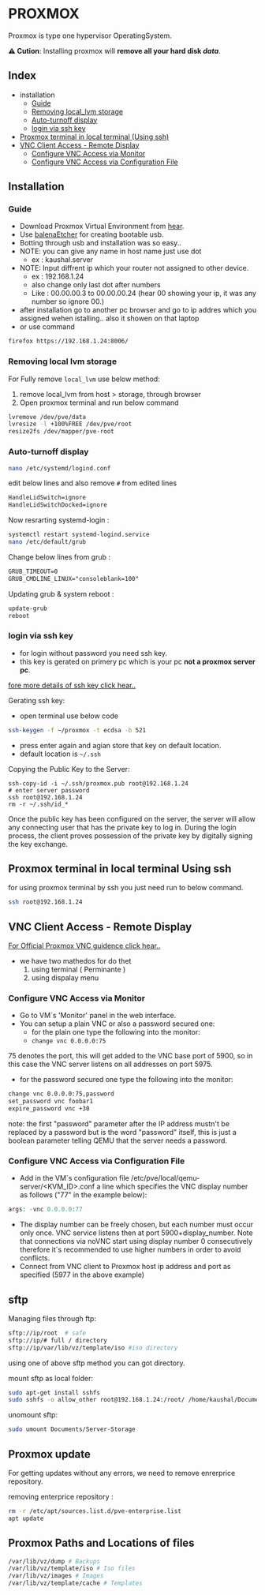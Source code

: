 # PROXMOX

Proxmox is type one hypervisor OperatingSystem.

__⚠ Cution__: Installing proxmox will __remove all your hard disk *data*__.

## Index

* installation
  * [Guide](#guide)
  * [Removing local_lvm storage](#removing-local-lvm-storage)
  * [Auto-turnoff display](#auto-turnoff-display)
  * [login via ssh key](#login-via-ssh-key)
* [Proxmox terminal in local terminal &#40;Using ssh&#41;](#proxmox-terminal-in-local-terminal-using-ssh)
* [VNC Client Access - Remote Display](#vnc-client-access---remote-display)
  * [Configure VNC Access via Monitor](#configure-vnc-access-via-monitor)
  * [Configure VNC Access via Configuration File](#configure-vnc-access-via-configuration-file)

## Installation

### Guide

* Download Proxmox Virtual Environment from [hear](https://www.proxmox.com/en/downloads).
* Use [balenaEtcher](https://www.balena.io/etcher/) for creating bootable usb.
* Botting through usb and installation was so easy..
* NOTE: you can give any name in host name just use dot
  * ex : kaushal.server
* NOTE: Input diffrent ip which your router not assigned to other device.
  * ex : 192.168.1.24
  * also change only last dot after numbers
  * Like : 00.00.00.3 to 00.00.00.24 (hear 00 showing your ip, it was any number so ignore 00.)
* after installation go to another pc browser and go to ip addres which you assigned wehen istalling.. also it showen on that laptop
* or use command

```bash
firefox https://192.168.1.24:8006/
```

### Removing local lvm storage

For Fully remove `local_lvm` use below method:

1. remove local_lvm from host > storage, through browser
2. Open proxmox terminal and run below command

```bash
lvremove /dev/pve/data
lvresize -l +100%FREE /dev/pve/root
resize2fs /dev/mapper/pve-root
```

### Auto-turnoff display

```bash
nano /etc/systemd/logind.conf
```

edit below lines and also remove `#` from edited lines

```txt
HandleLidSwitch=ignore
HandleLidSwitchDocked=ignore
```

Now resrarting systemd-login :

```bash
systemctl restart systemd-logind.service
nano /etc/default/grub
```

Change below lines from grub :

```txt
GRUB_TIMEOUT=0
GRUB_CMDLINE_LINUX="consoleblank=100"
```

Updating grub & system reboot :

```bash
update-grub
reboot
```

### login via ssh key

* for login without password you need ssh key.
* this key is gerated on primery pc which is your pc __not a proxmox server pc__.

[fore more details of ssh key click hear..](https://www.ssh.com/academy/ssh/keygen)

Gerating ssh key:

* open terminal use below code

```bash
ssh-keygen -f ~/proxmox -t ecdsa -b 521
```

* press enter again and agian store that key on default location.
* default location is `~/.ssh`

Copying the Public Key to the Server:

    ssh-copy-id -i ~/.ssh/proxmox.pub root@192.168.1.24
    # enter server password
    ssh root@192.168.1.24
    rm -r ~/.ssh/id_*

Once the public key has been configured on the server, the server will allow any connecting user that has the private key to log in. During the login process, the client proves possession of the private key by digitally signing the key exchange.

## Proxmox terminal in local terminal Using ssh

for using proxmox terminal by ssh you just need run to below command.

```bash
ssh root@192.168.1.24
```

## VNC Client Access - Remote Display

[For Official Proxmox VNC guidence click hear..](https://pve.proxmox.com/wiki/VNC_Client_Access)

* we have two mathedos for do thet
  1) using terminal ( Perminante )
  2) using dispalay menu

### Configure VNC Access via Monitor

* Go to VM´s 'Monitor' panel in the web interface.
* You can setup a plain VNC or also a password secured one:
  * for the plain one type the following into the monitor:
  * `change vnc 0.0.0.0:75`

75 denotes the port, this will get added to the VNC base port of 5900, so in this case the VNC server listens on all addresses on port 5975.

* for the password secured one type the following into the monitor:

```bash
change vnc 0.0.0.0:75,password
set_password vnc foobar1
expire_password vnc +30
```

note: the first "password" parameter after the IP address mustn't be replaced by a password but is the word "password" itself, this is just a boolean parameter telling QEMU that the server needs a password.

### Configure VNC Access via Configuration File

* Add in the VM´s configuration file /etc/pve/local/qemu-server/<KVM_ID>.conf a line which specifies the VNC display number as follows ("77" in the example below):

```php
args: -vnc 0.0.0.0:77
```

* The display number can be freely chosen, but each number must occur only once. VNC service listens then at port 5900+display_number. Note that connections via noVNC start using display number 0 consecutively therefore it´s recommended to use higher numbers in order to avoid conflicts.
* Connect from VNC client to Proxmox host ip address and port as specified (5977 in the above example)

## sftp

Managing files through ftp:

```bash
sftp://ip/root  # safe
sftp://ip/# full / directory
sftp://ip/var/lib/vz/template/iso #iso directory
```

using one of above sftp method you can got directory.

mount sftp as local folder:

```bash
sudo apt-get install sshfs
sudo sshfs -o allow_other root@192.168.1.24:/root/ /home/kaushal/Documents/Server-Storage
```

unomount sftp:

```bash
sudo umount Documents/Server-Storage
```

## Proxmox update

For getting updates without any errors, we need to remove enrerprice repository.

removing enterprice repository :

```bash
rm -r /etc/apt/sources.list.d/pve-enterprise.list
apt update
```

## Proxmox Paths and Locations of files

```bash
/var/lib/vz/dump # Backups
/var/lib/vz/template/iso # Iso files
/var/lib/vz/images # Images
/var/lib/vz/template/cache # Templates
```
